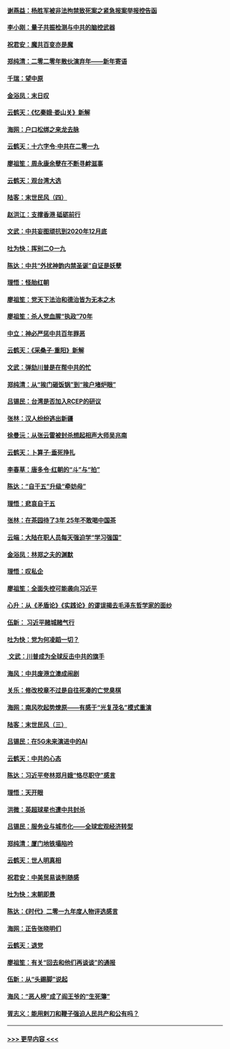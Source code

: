 #### [谢燕益：杨胜军被非法拘禁致死案之紧急报案举报控告函](../pages/nsc993/n11756134.md?t=12310744) 
#### [李小刚：量子共振检测与中共的脑控武器](../pages/nsc993/n11754518.md?t=12310744) 
#### [祝君安：魔共百变亦是魔](../pages/nsc993/n11754469.md?t=12310744) 
#### [郑纯清：二零二零年散伙演弃年——新年寄语](../pages/nsc993/n11754195.md?t=12310744) 
#### [千瑞：望中原](../pages/nsc993/n11754159.md?t=12310744) 
#### [金浴凤：末日叹](../pages/nsc993/n11752359.md?t=12310744) 
#### [云鹤天：《忆秦娥‧娄山关》新解](../pages/nsc993/n11752348.md?t=12310744) 
#### [海网：户口松绑之来龙去脉](../pages/nsc993/n11752328.md?t=12310744) 
#### [云鹤天：十六字令‧中共在二零一九](../pages/nsc993/n11752305.md?t=12310744) 
#### [廖祖笙：周永康余孽在不断寻衅滋事](../pages/nsc993/n11751013.md?t=12310744) 
#### [云鹤天：观台湾大选](../pages/nsc993/n11751007.md?t=12310744) 
#### [陆客：末世民风（四）](../pages/nsc993/n11749203.md?t=12310744) 
#### [赵洪江：支撑香港 砥砺前行](../pages/nsc993/n11748482.md?t=12310744) 
#### [文武：中共妄图顽抗到2020年12月底](../pages/nsc993/n11748446.md?t=12310744) 
#### [吐为快：挥别二O一九](../pages/nsc993/n11748411.md?t=12310744) 
#### [陈达：中共“外扰神韵内禁圣诞”自证是妖孽](../pages/nsc993/n11748226.md?t=12310744) 
#### [理悟：怪胎红朝](../pages/nsc993/n11748206.md?t=12310744) 
#### [廖祖笙：党天下法治和德治皆为无本之木](../pages/nsc993/n11748135.md?t=12310744) 
#### [廖祖笙：杀人党血腥“执政”70年](../pages/nsc993/n11745144.md?t=12310744) 
#### [中立：神必严惩中共百年罪恶](../pages/nsc993/n11744970.md?t=12310744) 
#### [云鹤天：《采桑子‧重阳》新解](../pages/nsc993/n11744948.md?t=12310744) 
#### [文武：弹劾川普是在帮中共的忙](../pages/nsc993/n11744758.md?t=12310744) 
#### [郑纯清：从“挨门砸饭锅”到“挨户堵炉眼”](../pages/nsc993/n11744745.md?t=12310744) 
#### [吕锡民：台湾是否加入RCEP的研议](../pages/nsc993/n11744701.md?t=12310744) 
#### [张林：汉人纷纷逃出新疆](../pages/nsc993/n11743530.md?t=12310744) 
#### [徐曼沅：从张云雷被封杀想起相声大师吴兆南](../pages/nsc993/n11741816.md?t=12310744) 
#### [云鹤天：卜算子‧垂死挣扎](../pages/nsc993/n11739956.md?t=12310744) 
#### [李春草：唐多令‧红朝的“斗”与“拍”](../pages/nsc993/n11739830.md?t=12310744) 
#### [陈达：“自干五”升级“牵妨母”](../pages/nsc993/n11739724.md?t=12310744) 
#### [理悟：悲哀自干五](../pages/nsc993/n11739547.md?t=12310744) 
#### [张林：在茶园待了3年 25年不敢喝中国茶](../pages/nsc993/n11739240.md?t=12310744) 
#### [云端：大陆在职人员每天强迫学“学习强国”](../pages/nsc993/n11738735.md?t=12310744) 
#### [金浴凤：林郑之夫的渊默](../pages/nsc993/n11737735.md?t=12310744) 
#### [理悟：叹私企](../pages/nsc993/n11737715.md?t=12310744) 
#### [廖祖笙：全面失控可能袭向习近平](../pages/nsc993/n11737704.md?t=12310744) 
#### [心升：从《矛盾论》《实践论》的谬误揭去毛泽东哲学家的面纱](../pages/nsc993/n11736962.md?t=12310744) 
#### [伍新： 习近平赌城赌气行](../pages/nsc993/n11736929.md?t=12310744) 
#### [吐为快：党为何凌蹈一切？](../pages/nsc993/n11736915.md?t=12310744) 
#### [ 文武：川普成为全球反击中共的旗手](../pages/nsc993/n11736882.md?t=12310744) 
#### [海风：中共废港立澳成闹剧](../pages/nsc993/n11735857.md?t=12310744) 
#### [关乐：修改校章不过是自往死凑的亡党臭棋](../pages/nsc993/n11735097.md?t=12310744) 
#### [海网：南风吹起势燎原——有感于“光复茂名”模式重演](../pages/nsc993/n11732308.md?t=12310744) 
#### [陆客：末世民风（三）](../pages/nsc993/n11732211.md?t=12310744) 
#### [吕锡民：在5G未来演进中的AI](../pages/nsc993/n11730010.md?t=12310744) 
#### [云鹤天：中共的心态](../pages/nsc993/n11729906.md?t=12310744) 
#### [陈达：习近平夸林郑月娥“恪尽职守”感言](../pages/nsc993/n11729881.md?t=12310744) 
#### [理悟：天开眼](../pages/nsc993/n11729699.md?t=12310744) 
#### [洪微：英超球星也遭中共封杀](../pages/nsc993/n11727243.md?t=12310744) 
#### [吕锡民：服务业与城市化——全球宏观经济转型](../pages/nsc993/n11725845.md?t=12310744) 
#### [郑纯清：厦门地铁塌陷吟](../pages/nsc993/n11725813.md?t=12310744) 
#### [云鹤天：世人明真相](../pages/nsc993/n11725621.md?t=12310744) 
#### [祝君安：中美贸易谈判随感](../pages/nsc993/n11725609.md?t=12310744) 
#### [吐为快：末朝即景](../pages/nsc993/n11723365.md?t=12310744) 
#### [陈达：《时代》二零一九年度人物评选感言](../pages/nsc993/n11723337.md?t=12310744) 
#### [海网：正告张晓明们](../pages/nsc993/n11723228.md?t=12310744) 
#### [云鹤天：退党](../pages/nsc993/n11723056.md?t=12310744) 
#### [廖祖笙：有关“回去和他们再谈谈”的通报](../pages/nsc993/n11722442.md?t=12310744) 
#### [伍新：从“头踢脚”说起](../pages/nsc993/n11722429.md?t=12310744) 
#### [海风：“恶人榜”成了阎王爷的“生死簿”](../pages/nsc993/n11722272.md?t=12310744) 
#### [胥志义：能用剌刀和鞭子强迫人民共产和公有吗？](../pages/nsc993/n11720569.md?t=12310744) 

----
#### [ >>> 更早内容 <<< ](../indexes/nsc993-earlier.md)

